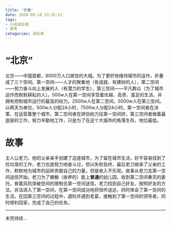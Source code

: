```yaml
---
title: '折叠'
date: 2020-09-18 23:35:21
tags: 
- 小说读后感
- 思考
categories: 读后感
---
```


# “北京”

北京——中国首都，8000万人口居住的大城。为了更好地维持城市的运作，折叠成了三个空间。第一空间——人才的聚集地（有成就、有建树的人），第二空间——努力奋斗向上发展的人（有潜力的学生），第三空间——平凡群众（为了城市运作而默默耕耘的人）。500w人在第一空间享受着优越、高贵、富足的生活，并拥有控制城市运行的最高的权力。2500w人在第二空间，5000w人在第三空间。以两天为单位，500w人分配24小时，7500w人分配24小时。第一空间者在决策、在运营着整个城市，第二空间者在拼劲权力往第一空间挤，第三空间者做着最底层的工作，努力辛勤地工作，只是为了在这个大城市的角落生存，地位最低。

<!--more-->

# 故事

主人公老刀，他的父亲亲手创建了这座城市，为了留在城市生活，好不容易找到了捡垃圾的工作，老刀也是努力地奋斗过，但以失败告终，最后老刀继承了父亲的工作，默默地为城市的运转贡献自己的力量，但是收入不乐观。故事从老刀去第一空间送信开始。老刀为了糖糖（收养的）能上**普通**的幼儿园，收到第二空间秦天的委托，冒着风险突破空间的限制去第一空间送信。老刀找到自己好友，按照好友的方法，非法进入了第一空间，在第一空间成功地将信件送达，同时体会了第一空间的生活。在回第三空间的过程中，遇险并遇到老葛，接触到了第一空间的领导者，同时顺利回家，完成了自己的任务。

****

未完待续...
